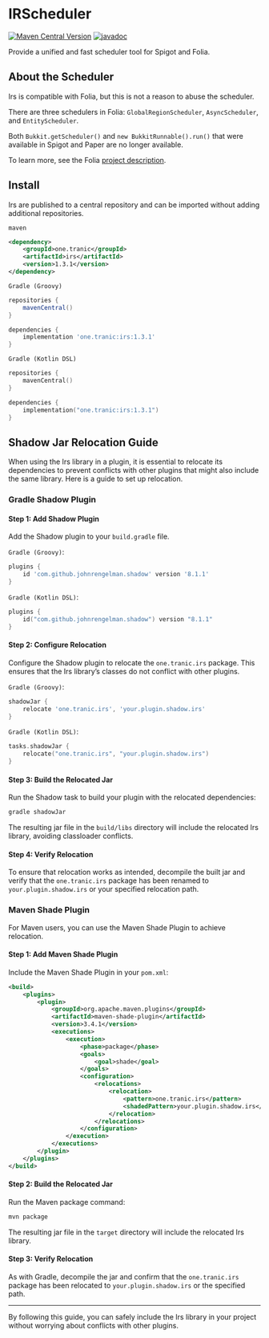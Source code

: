 # IRScheduler

[![Maven Central Version](https://img.shields.io/maven-central/v/one.tranic/irs)](https://central.sonatype.com/artifact/one.tranic/irs) [![javadoc](https://javadoc.io/badge2/one.tranic/irs/javadoc.svg)](https://javadoc.io/doc/one.tranic/irs)

Provide a unified and fast scheduler tool for Spigot and Folia.

## About the Scheduler
Irs is compatible with Folia, but this is not a reason to abuse the scheduler.

There are three schedulers in Folia: `GlobalRegionScheduler`, `AsyncScheduler`, and `EntityScheduler`.

Both `Bukkit.getScheduler()` and `new BukkitRunnable().run()` that were available in Spigot and 
Paper are no longer available.

To learn more, see the Folia [project description](https://github.com/PaperMC/Folia#thread-contexts-for-api).

## Install
Irs are published to a central repository and can be imported without adding additional repositories.

`maven`

```xml
<dependency>
    <groupId>one.tranic</groupId>
    <artifactId>irs</artifactId>
    <version>1.3.1</version>
</dependency>
```

`Gradle (Groovy)`
```groovy
repositories {
    mavenCentral()
}

dependencies {
    implementation 'one.tranic:irs:1.3.1'
}
```

`Gradle (Kotlin DSL)`
```kotlin
repositories {
    mavenCentral()
}

dependencies {
    implementation("one.tranic:irs:1.3.1")
}
```

## Shadow Jar Relocation Guide

When using the Irs library in a plugin, it is essential to relocate its dependencies 
to prevent conflicts with other plugins that might also include the same library.
Here is a guide to set up relocation.

### Gradle Shadow Plugin

#### Step 1: Add Shadow Plugin
Add the Shadow plugin to your `build.gradle` file.

`Gradle (Groovy)`:
```groovy
plugins {
    id 'com.github.johnrengelman.shadow' version '8.1.1'
}
```

`Gradle (Kotlin DSL)`:
```kotlin
plugins {
    id("com.github.johnrengelman.shadow") version "8.1.1"
}
```

#### Step 2: Configure Relocation

Configure the Shadow plugin to relocate the `one.tranic.irs` package.
This ensures that the Irs library’s classes do not conflict with other plugins.

`Gradle (Groovy)`:
```groovy
shadowJar {
    relocate 'one.tranic.irs', 'your.plugin.shadow.irs'
}
```

`Gradle (Kotlin DSL)`:
```kotlin
tasks.shadowJar {
    relocate("one.tranic.irs", "your.plugin.shadow.irs")
}
```

#### Step 3: Build the Relocated Jar

Run the Shadow task to build your plugin with the relocated dependencies:
```bash
gradle shadowJar
```

The resulting jar file in the `build/libs` directory will include the relocated Irs library, 
avoiding classloader conflicts.

#### Step 4: Verify Relocation

To ensure that relocation works as intended, decompile the built jar and verify that the 
`one.tranic.irs` package has been renamed to `your.plugin.shadow.irs` or your specified relocation path.

### Maven Shade Plugin

For Maven users, you can use the Maven Shade Plugin to achieve relocation.

#### Step 1: Add Maven Shade Plugin
Include the Maven Shade Plugin in your `pom.xml`:

```xml
<build>
    <plugins>
        <plugin>
            <groupId>org.apache.maven.plugins</groupId>
            <artifactId>maven-shade-plugin</artifactId>
            <version>3.4.1</version>
            <executions>
                <execution>
                    <phase>package</phase>
                    <goals>
                        <goal>shade</goal>
                    </goals>
                    <configuration>
                        <relocations>
                            <relocation>
                                <pattern>one.tranic.irs</pattern>
                                <shadedPattern>your.plugin.shadow.irs</shadedPattern>
                            </relocation>
                        </relocations>
                    </configuration>
                </execution>
            </executions>
        </plugin>
    </plugins>
</build>
```

#### Step 2: Build the Relocated Jar

Run the Maven package command:
```bash
mvn package
```

The resulting jar file in the `target` directory will include the relocated Irs library.

#### Step 3: Verify Relocation

As with Gradle, decompile the jar and confirm that the `one.tranic.irs` package has been 
relocated to `your.plugin.shadow.irs` or the specified path.

---

By following this guide, you can safely include the Irs library in your project without 
worrying about conflicts with other plugins.